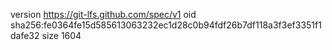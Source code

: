 version https://git-lfs.github.com/spec/v1
oid sha256:fe0364fe15d585613063232ec1d28c0b94fdf26b7df118a3f3ef3351f1dafe32
size 1604
